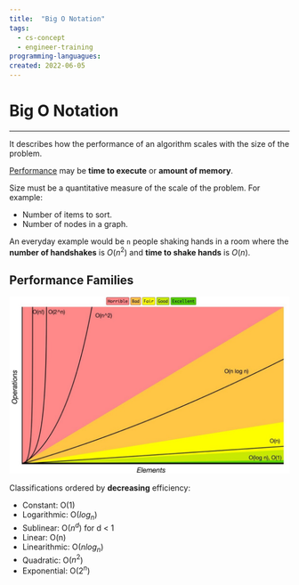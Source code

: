 ```yaml
---
title:  "Big O Notation"
tags:
  - cs-concept
  - engineer-training
programming-languagues:
created: 2022-06-05
---
```

# Big O Notation
---
It describes how the performance of an algorithm scales with the size of the problem.

[Performance](notes/compiler-optimisation.md#Performance) may be **time to execute** or **amount of memory**.

Size must be a quantitative measure of the scale of the problem. For example:
- Number of items to sort.
- Number of nodes in a graph.

An everyday example would be `n` people shaking hands in a room where the **number of handshakes** is $O(n^2)$ and **time to shake hands** is $O(n)$.

## Performance Families
![](notes/images/5067FFC5-4A77-4CF9-A02B-8E0619F149B9.jpeg)

Classifications ordered by **decreasing** efficiency:
- Constant: O(1)
- Logarithmic: O($log_n$)
- Sublinear: O($n^d$) for d < 1
- Linear: O(n)
- Linearithmic: O($n log_n$)
- Quadratic: O($n^2$)
- Exponential: O($2^n$)
